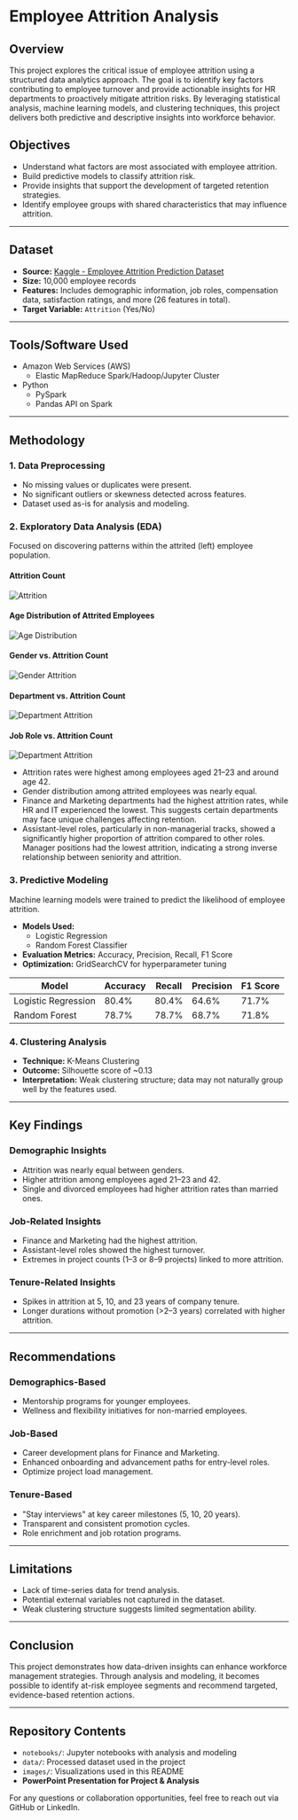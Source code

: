 # Employee Attrition Analysis

## Overview

This project explores the critical issue of employee attrition using a structured data analytics approach. The goal is to identify key factors contributing to employee turnover and provide actionable insights for HR departments to proactively mitigate attrition risks. By leveraging statistical analysis, machine learning models, and clustering techniques, this project delivers both predictive and descriptive insights into workforce behavior.


## Objectives

- Understand what factors are most associated with employee attrition.
- Build predictive models to classify attrition risk.
- Provide insights that support the development of targeted retention strategies.
- Identify employee groups with shared characteristics that may influence attrition.

---

## Dataset

- **Source:** [Kaggle - Employee Attrition Prediction Dataset](https://www.kaggle.com/)
- **Size:** 10,000 employee records
- **Features:** Includes demographic information, job roles, compensation data, satisfaction ratings, and more (26 features in total).
- **Target Variable:** `Attrition` (Yes/No)

---

## Tools/Software Used

- Amazon Web Services (AWS)
  - Elastic MapReduce Spark/Hadoop/Jupyter Cluster
- Python
  - PySpark
  - Pandas API on Spark

---

## Methodology

### 1. Data Preprocessing

- No missing values or duplicates were present.
- No significant outliers or skewness detected across features.
- Dataset used as-is for analysis and modeling.

### 2. Exploratory Data Analysis (EDA)

Focused on discovering patterns within the attrited (left) employee population.

#### Attrition Count
![Attrition](images/attrition.png)

#### Age Distribution of Attrited Employees
![Age Distribution](images/age_att.png)

#### Gender vs. Attrition Count
![Gender Attrition](images/gender_att.png)

#### Department vs. Attrition Count
![Department Attrition](images/dept_att.png)

#### Job Role vs. Attrition Count
![Department Attrition](images/jobRole_att.png)

- Attrition rates were highest among employees aged 21–23 and around age 42.
- Gender distribution among attrited employees was nearly equal.
- Finance and Marketing departments had the highest attrition rates, while HR and IT experienced the lowest. This suggests certain departments may face unique challenges affecting retention.
- Assistant-level roles, particularly in non-managerial tracks, showed a significantly higher proportion of attrition compared to other roles. Manager positions had the lowest attrition, indicating a strong inverse relationship between seniority and attrition.

### 3. Predictive Modeling

Machine learning models were trained to predict the likelihood of employee attrition.

- **Models Used:**  
  - Logistic Regression  
  - Random Forest Classifier
- **Evaluation Metrics:** Accuracy, Precision, Recall, F1 Score
- **Optimization:** GridSearchCV for hyperparameter tuning

| Model                | Accuracy | Recall | Precision | F1 Score |
|---------------------|----------|--------|-----------|----------|
| Logistic Regression | 80.4%    | 80.4%  | 64.6%     | 71.7%    |
| Random Forest       | 78.7%    | 78.7%  | 68.7%     | 71.8%    |

### 4. Clustering Analysis

- **Technique:** K-Means Clustering
- **Outcome:** Silhouette score of ~0.13
- **Interpretation:** Weak clustering structure; data may not naturally group well by the features used.

---

## Key Findings

### Demographic Insights

- Attrition was nearly equal between genders.
- Higher attrition among employees aged 21–23 and 42.
- Single and divorced employees had higher attrition rates than married ones.

### Job-Related Insights

- Finance and Marketing had the highest attrition.
- Assistant-level roles showed the highest turnover.
- Extremes in project counts (1–3 or 8–9 projects) linked to more attrition.

### Tenure-Related Insights

- Spikes in attrition at 5, 10, and 23 years of company tenure.
- Longer durations without promotion (>2–3 years) correlated with higher attrition.

---

## Recommendations

### Demographics-Based
- Mentorship programs for younger employees.
- Wellness and flexibility initiatives for non-married employees.

### Job-Based
- Career development plans for Finance and Marketing.
- Enhanced onboarding and advancement paths for entry-level roles.
- Optimize project load management.

### Tenure-Based
- "Stay interviews" at key career milestones (5, 10, 20 years).
- Transparent and consistent promotion cycles.
- Role enrichment and job rotation programs.

---

## Limitations

- Lack of time-series data for trend analysis.
- Potential external variables not captured in the dataset.
- Weak clustering structure suggests limited segmentation ability.

---

## Conclusion

This project demonstrates how data-driven insights can enhance workforce management strategies. Through analysis and modeling, it becomes possible to identify at-risk employee segments and recommend targeted, evidence-based retention actions.

---

## Repository Contents

- `notebooks/`: Jupyter notebooks with analysis and modeling
- `data/`: Processed dataset used in the project
- `images/`: Visualizations used in this README
- **PowerPoint Presentation for Project & Analysis**

For any questions or collaboration opportunities, feel free to reach out via GitHub or LinkedIn.
